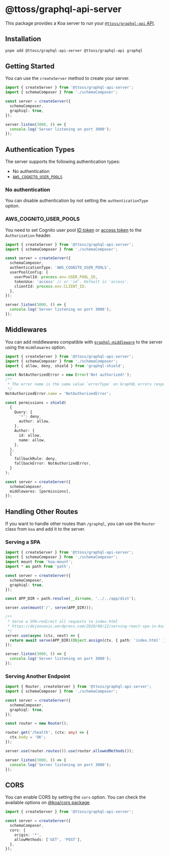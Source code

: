 # @ttoss/graphql-api-server

This package provides a Koa server to run your [`@ttoss/graphql-api` API](https://ttoss.dev/docs/modules/packages/graphql-api/).

## Installation

```bash
pnpm add @ttoss/graphql-api-server @ttoss/graphql-api graphql
```

## Getting Started

You can use the `createServer` method to create your server.

```ts
import { createServer } from '@ttoss/graphql-api-server';
import { schemaComposer } from './schemaComposer';

const server = createServer({
  schemaComposer,
  graphiql: true,
});

server.listen(3000, () => {
  console.log('Server listening on port 3000');
});
```

## Authentication Types

The server supports the following authentication types:

- No authentication
- [`AWS_COGNITO_USER_POOLS`](#aws_cognito_user_pools)

### No authentication

You can disable authentication by not setting the `authenticationType` option.

### AWS_COGNITO_USER_POOLS

You need to set Cognito user pool [ID token](https://docs.aws.amazon.com/cognito/latest/developerguide/amazon-cognito-user-pools-using-the-id-token.html) or [access token](https://docs.aws.amazon.com/cognito/latest/developerguide/amazon-cognito-user-pools-using-the-access-token.html) to the `Authorization` header.

```ts
import { createServer } from '@ttoss/graphql-api-server';
import { schemaComposer } from './schemaComposer';

const server = createServer({
  schemaComposer,
  authenticationType: 'AWS_COGNITO_USER_POOLS',
  userPoolConfig: {
    userPoolId: process.env.USER_POOL_ID,
    tokenUse: 'access' // or 'id'. Default is 'access'.
    clientId: process.env.CLIENT_ID,
  },
});

server.listen(3000, () => {
  console.log('Server listening on port 3000');
});
```

## Middlewares

You can add middlewares compatible with [`graphql-middleware`](https://github.com/dimatill/graphql-middleware) to the server using the `middlewares` option.

```ts
import { createServer } from '@ttoss/graphql-api-server';
import { schemaComposer } from './schemaComposer';
import { allow, deny, shield } from 'graphql-shield';

const NotAuthorizedError = new Error('Not authorized!');
/**
 * The error name is the same value `errorType` on GraphQL errors response.
 */
NotAuthorizedError.name = 'NotAuthorizedError';

const permissions = shield(
  {
    Query: {
      '*': deny,
      author: allow,
    },
    Author: {
      id: allow,
      name: allow,
    },
  },
  {
    fallbackRule: deny,
    fallbackError: NotAuthorizedError,
  }
);

const server = createServer({
  schemaComposer,
  middlewares: [permissions],
});
```

## Handling Other Routes

If you want to handle other routes than `/graphql`, you can use the `Router` class from `koa` and add it to the server.

### Serving a SPA

```ts
import { createServer } from '@ttoss/graphql-api-server';
import { schemaComposer } from './schemaComposer';
import mount from 'koa-mount';
import * as path from 'path';

const server = createServer({
  schemaComposer,
  graphiql: true,
});

const APP_DIR = path.resolve(__dirname, '../../app/dist');

server.use(mount('/', serve(APP_DIR)));

/**
 * Serve a SPA—redirect all requests to index.html
 * https://dejanvasic.wordpress.com/2020/08/22/serving-react-spa-in-koa/
 */
server.use(async (ctx, next) => {
  return await serve(APP_DIR)(Object.assign(ctx, { path: 'index.html' }), next);
});

server.listen(3000, () => {
  console.log('Server listening on port 3000');
});
```

### Serving Another Endpoint

```ts
import { Router, createServer } from '@ttoss/graphql-api-server';
import { schemaComposer } from './schemaComposer';

const server = createServer({
  schemaComposer,
  graphiql: true,
});

const router = new Router();

router.get('/health', (ctx: any) => {
  ctx.body = 'OK';
});

server.use(router.routes()).use(router.allowedMethods());

server.listen(3000, () => {
  console.log('Server listening on port 3000');
});
```

## CORS

You can enable CORS by setting the `cors` option. You can check the available options on [@koa/cors package](https://github.com/koajs/cors?tab=readme-ov-file#corsoptions).

```ts
import { createServer } from '@ttoss/graphql-api-server';

const server = createServer({
  schemaComposer,
  cors: {
    origin: '*',
    allowMethods: ['GET', 'POST'],
  },
});
```

